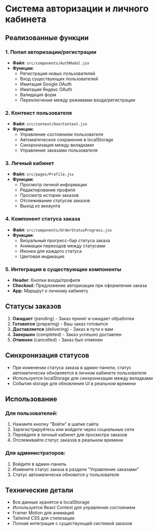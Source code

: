# Система авторизации и личного кабинета

## Реализованные функции

### 1. Попап авторизации/регистрации
- **Файл**: `src/components/AuthModal.jsx`
- **Функции**:
  - Регистрация новых пользователей
  - Вход существующих пользователей
  - Имитация Google OAuth
  - Имитация Яндекс OAuth
  - Валидация форм
  - Переключение между режимами входа/регистрации

### 2. Контекст пользователя
- **Файл**: `src/context/UserContext.jsx`
- **Функции**:
  - Управление состоянием пользователя
  - Автоматическое сохранение в localStorage
  - Синхронизация между вкладками
  - Управление заказами пользователя

### 3. Личный кабинет
- **Файл**: `src/pages/Profile.jsx`
- **Функции**:
  - Просмотр личной информации
  - Редактирование профиля
  - Просмотр истории заказов
  - Отслеживание статусов заказов
  - Выход из аккаунта

### 4. Компонент статуса заказа
- **Файл**: `src/components/OrderStatusProgress.jsx`
- **Функции**:
  - Визуальный прогресс-бар статуса заказа
  - Анимации переходов между статусами
  - Иконки для каждого статуса
  - Цветовая индикация

### 5. Интеграция в существующие компоненты
- **Header**: Кнопки входа/профиля
- **Checkout**: Предложение авторизации при оформлении заказа
- **App**: Маршрут к личному кабинету

## Статусы заказов

1. **Ожидает** (pending) - Заказ принят и ожидает обработки
2. **Готовится** (preparing) - Ваш заказ готовится
3. **Доставляется** (delivering) - Заказ в пути к вам
4. **Завершен** (completed) - Заказ успешно доставлен
5. **Отменен** (cancelled) - Заказ был отменен

## Синхронизация статусов

- При изменении статуса заказа в админ-панели, статус автоматически обновляется в личном кабинете пользователя
- Используется localStorage для синхронизации между вкладками
- События storage для обновления UI в реальном времени

## Использование

### Для пользователей:
1. Нажмите кнопку "Войти" в шапке сайта
2. Зарегистрируйтесь или войдите через социальные сети
3. Перейдите в личный кабинет для просмотра заказов
4. Отслеживайте статус заказов в реальном времени

### Для администраторов:
1. Войдите в админ-панель
2. Измените статус заказа в разделе "Управление заказами"
3. Статус автоматически обновится у пользователя

## Технические детали

- Все данные хранятся в localStorage
- Используется React Context для управления состоянием
- Framer Motion для анимаций
- Tailwind CSS для стилизации
- Полная интеграция с существующей системой заказов
